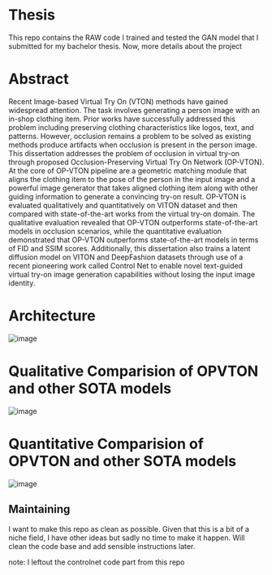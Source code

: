 # Thesis
This repo contains the RAW code I trained and tested the GAN model that I submitted for my bachelor thesis.
Now, more details about the project
# Abstract
Recent Image-based Virtual Try On (VTON) methods have gained widespread attention. The task involves generating a person image with an in-shop clothing item. Prior works have successfully addressed this problem including preserving clothing characteristics like logos, text, and patterns. However, occlusion remains a problem to be solved as existing methods produce artifacts when occlusion is present in the person image. This dissertation addresses the problem of occlusion in virtual try-on through proposed Occlusion-Preserving Virtual Try On Network (OP-VTON). At the core of OP-VTON pipeline are a geometric matching module that aligns the clothing item to the pose of the person in the input image and a powerful image generator that takes aligned clothing item along with other guiding information to generate a convincing try-on result. OP-VTON is evaluated qualitatively and quantitatively on VITON dataset and then compared with state-of-the-art works from the virtual try-on domain. The qualitative evaluation revealed that OP-VTON outperforms state-of-the-art models in occlusion scenarios, while the quantitative evaluation demonstrated that OP-VTON outperforms state-of-the-art models in terms of FID and SSIM scores. Additionally, this dissertation also trains a latent diffusion model on VITON and DeepFashion datasets through use of a recent pioneering work called Control Net to enable novel text-guided virtual try-on image generation capabilities without losing the input image identity.


# Architecture
![image](https://github.com/sethupavan12/OPVTON-Virtual-Try-on-Dissertation/assets/60856766/879ee57f-7de3-45a1-86b8-a136ec2d7fa3)


# Qualitative Comparision of OPVTON and other SOTA models
![image](https://github.com/sethupavan12/OPVTON-Virtual-Try-on-Dissertation/assets/60856766/ed26ff4c-e0c6-4d7e-8157-d6ac3a71229f)


# Quantitative Comparision of OPVTON and other SOTA models
![image](https://github.com/sethupavan12/OPVTON-Virtual-Try-on-Dissertation/assets/60856766/a618db8e-85ea-4fdc-ba4c-b30917d5ebb3)


## Maintaining
I want to make this repo as clean as possible. Given that this is a bit of a niche field, I have other ideas but sadly no time to make it happen.
Will clean the code base and add sensible instructions later.

note: I leftout the controlnet code part from this repo 
